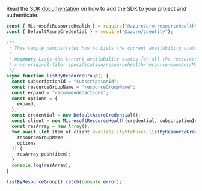 Read the [SDK documentation](https://github.com/Azure/azure-sdk-for-js/blob/%40azure%2Farm-resourcehealth_3.0.1/sdk/resourcehealth/arm-resourcehealth/README.md) on how to add the SDK to your project and authenticate.

```javascript
const { MicrosoftResourceHealth } = require("@azure/arm-resourcehealth");
const { DefaultAzureCredential } = require("@azure/identity");

/**
 * This sample demonstrates how to Lists the current availability status for all the resources in the resource group. Use the nextLink property in the response to get the next page of availability statuses.
 *
 * @summary Lists the current availability status for all the resources in the resource group. Use the nextLink property in the response to get the next page of availability statuses.
 * x-ms-original-file: specification/resourcehealth/resource-manager/Microsoft.ResourceHealth/stable/2017-07-01/examples/AvailabilityStatuses_ListByResourceGroup.json
 */
async function listByResourceGroup() {
  const subscriptionId = "subscriptionId";
  const resourceGroupName = "resourceGroupName";
  const expand = "recommendedactions";
  const options = {
    expand,
  };
  const credential = new DefaultAzureCredential();
  const client = new MicrosoftResourceHealth(credential, subscriptionId);
  const resArray = new Array();
  for await (let item of client.availabilityStatuses.listByResourceGroup(
    resourceGroupName,
    options
  )) {
    resArray.push(item);
  }
  console.log(resArray);
}

listByResourceGroup().catch(console.error);
```
